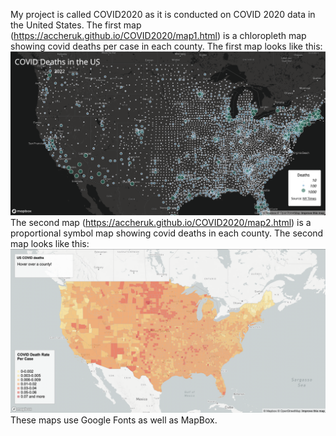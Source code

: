 My project is called COVID2020 as it is conducted on COVID 2020 data in the United States. The first map (https://accheruk.github.io/COVID2020/map1.html) is a chloropleth map showing covid deaths per case in each county.
The first map looks like this:
![Alt text](map2.png) 
The second map (https://accheruk.github.io/COVID2020/map2.html) is a proportional symbol map showing covid deaths in each county. 
The second map looks like this:
![Alt text](map1.png)
These maps use Google Fonts as well as MapBox.

[Source1]: https://github.com/nytimes/covid-19-data/blob/43d32dde2f87bd4dafbb7d23f5d9e878124018b8/live/us-counties.csv
[Source2]: https://data.census.gov/cedsci/table?g=0100000US.050000&d=ACS%205-Year%20Estimates%20Data%20Profiles&tid=ACSDP5Y2018.DP05&hidePreview=true
[Source3]: https://www.census.gov/geographies/mapping-files/time-series/geo/carto-boundary-file.html

